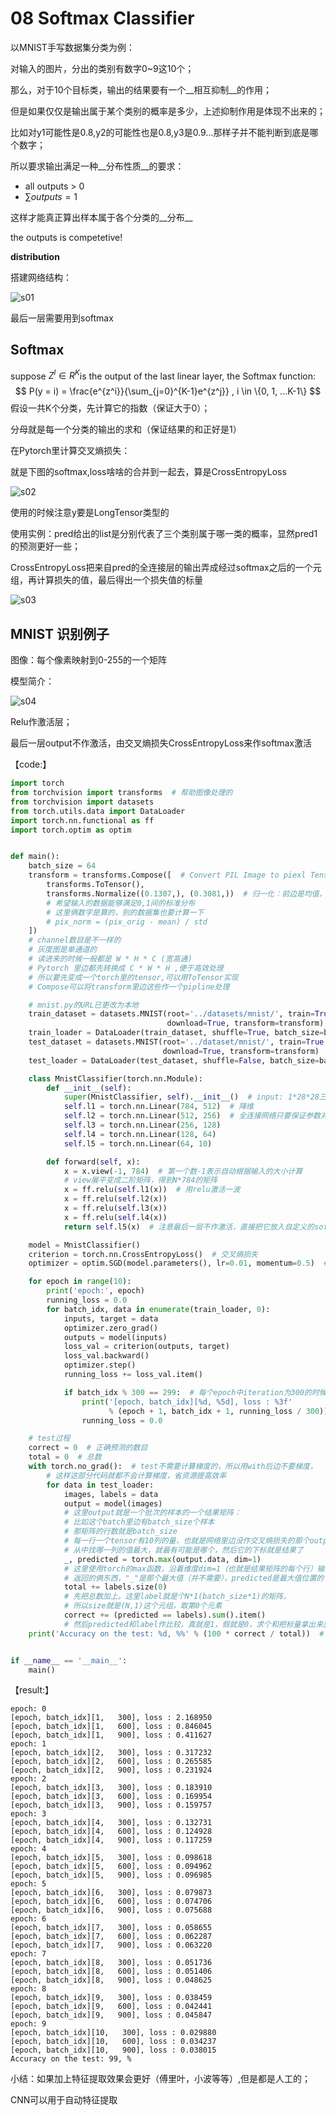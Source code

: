 # 08 Softmax Classifier

以MNIST手写数据集分类为例：

对输入的图片，分出的类别有数字0~9这10个；

那么，对于10个目标类，输出的结果要有一个__相互抑制__的作用；

但是如果仅仅是输出属于某个类别的概率是多少，上述抑制作用是体现不出来的；

比如对y1可能性是0.8,y2的可能性也是0.8,y3是0.9...那样子并不能判断到底是哪个数字；

所以要求输出满足一种__分布性质__的要求：

- all outputs > 0
- $\sum outputs =1$

这样才能真正算出样本属于各个分类的__分布__

the outputs is competetive!

__distribution__



搭建网络结构：

![s01](C:\shelf\Projects\PytorchLeadIn\pics\s01.PNG)

最后一层需要用到softmax

## Softmax

suppose $Z^l \in R^K$is the output of the last linear layer, the Softmax function:
$$
P(y = i) = \frac{e^{z^i}}{\sum_{j=0}^{K-1}e^{z^j}} , i \in \{0, 1, ...K-1\}
$$
假设一共K个分类，先计算它的指数（保证大于0）；

分母就是每一个分类的输出的求和（保证结果的和正好是1）



在Pytorch里计算交叉熵损失：

就是下图的softmax,loss啥啥的合并到一起去，算是CrossEntropyLoss

![s02](C:\shelf\Projects\PytorchLeadIn\pics\s02.PNG)

使用的时候注意y要是LongTensor类型的

使用实例：pred给出的list是分别代表了三个类别属于哪一类的概率，显然pred1的预测更好一些；

CrossEntropyLoss把来自pred的全连接层的输出弄成经过softmax之后的一个元组，再计算损失的值，最后得出一个损失值的标量

![s03](C:\shelf\Projects\PytorchLeadIn\pics\s03.PNG)





## MNIST 识别例子

图像：每个像素映射到0-255的一个矩阵

模型简介：

![s04](C:\shelf\Projects\PytorchLeadIn\pics\s04.PNG)

Relu作激活层；

最后一层output不作激活，由交叉熵损失CrossEntropyLoss来作softmax激活



【code:】

```python
import torch
from torchvision import transforms  # 帮助图像处理的
from torchvision import datasets
from torch.utils.data import DataLoader
import torch.nn.functional as ff
import torch.optim as optim


def main():
    batch_size = 64
    transform = transforms.Compose([  # Convert PIL Image to piexl Tensor[0,1]
        transforms.ToTensor(),
        transforms.Normalize((0.1307,), (0.3081,))  # 归一化：前边是均值，后边是标准差
        # 希望输入的数据能够满足0,1间的标准分布
        # 这里俩数字是算的，别的数据集也要计算一下
        # pix_norm = (pix_orig - mean) / std
    ])
    # channel数目是不一样的
    # 灰度图是单通道的
    # 读进来的时候一般都是 W * H * C (宽高通)
    # Pytorch 里边都先转换成 C * W * H ,便于高效处理
    # 所以要先变成一个torch里的tensor,可以用ToTensor实现
    # Compose可以将transform里边这些作一个pipline处理

    # mnist.py的URL已更改为本地
    train_dataset = datasets.MNIST(root='../datasets/mnist/', train=True,
                                   download=True, transform=transform)
    train_loader = DataLoader(train_dataset, shuffle=True, batch_size=batch_size)
    test_dataset = datasets.MNIST(root='../dataset/mnist/', train=True,
                                  download=True, transform=transform)
    test_loader = DataLoader(test_dataset, shuffle=False, batch_size=batch_size)

    class MnistClassifier(torch.nn.Module):
        def __init__(self):
            super(MnistClassifier, self).__init__()  # input: 1*28*28三阶张量变成1阶
            self.l1 = torch.nn.Linear(784, 512)  # 降维
            self.l2 = torch.nn.Linear(512, 256)  # 全连接网络只要保证参数对应相等就能连接起来
            self.l3 = torch.nn.Linear(256, 128)
            self.l4 = torch.nn.Linear(128, 64)
            self.l5 = torch.nn.Linear(64, 10)

        def forward(self, x):
            x = x.view(-1, 784)  # 第一个数-1表示自动根据输入的大小计算
            # view展平变成二阶矩阵，得到N*784的矩阵
            x = ff.relu(self.l1(x))  # 用relu激活一波
            x = ff.relu(self.l2(x))
            x = ff.relu(self.l3(x))
            x = ff.relu(self.l4(x))
            return self.l5(x)  # 注意最后一层不作激活，直接把它放入自定义的softmax里

    model = MnistClassifier()
    criterion = torch.nn.CrossEntropyLoss()  # 交叉熵损失
    optimizer = optim.SGD(model.parameters(), lr=0.01, momentum=0.5)  # 带冲量优化训练过程

    for epoch in range(10):
        print('epoch:', epoch)
        running_loss = 0.0
        for batch_idx, data in enumerate(train_loader, 0):
            inputs, target = data
            optimizer.zero_grad()
            outputs = model(inputs)
            loss_val = criterion(outputs, target)
            loss_val.backward()
            optimizer.step()
            running_loss += loss_val.item()

            if batch_idx % 300 == 299:  # 每个epoch中iteration为300的时候打印一次，不然太多了
                print('[epoch, batch_idx][%d, %5d], loss : %3f'
                      % (epoch + 1, batch_idx + 1, running_loss / 300))
                running_loss = 0.0

    # test过程
    correct = 0  # 正确预测的数目
    total = 0  # 总数
    with torch.no_grad():  # test不需要计算梯度的，所以用with后边不要梯度，
        # 这样这部分代码就都不会计算梯度，省资源提高效率
        for data in test_loader:
            images, labels = data
            output = model(images)
            # 这里output就是一个批次的样本的一个结果矩阵：
            # 比如这个batch里边有batch_size个样本
            # 那矩阵的行数就是batch_size
            # 每一行一个tensor有10列的量，也就是网络里边没作交叉熵损失的那个output的LongTensor
            # 从中找哪一列的值最大，就最有可能是哪个，然后它的下标就是结果了
            _, predicted = torch.max(output.data, dim=1)
            # 这里使用torch的max函数，沿着维度dim=1（也就是结果矩阵的每个行）输出最大的值
            # 返回的俩东西，"_"是那个最大值（并不需要），predicted是最大值位置的下标
            total += labels.size(0)
            # 先把总数加上。这里label就是个N*1(batch_size*1)的矩阵，
            # 所以size就是(N,1)这个元组，取第0个元素
            correct += (predicted == labels).sum().item()
            # 然后predicted和label作比较，真就是1，假就是0，求个和把标量拿出来就行
    print('Accuracy on the test: %d, %%' % (100 * correct / total))  # 张量之间的比较预算


if __name__ == '__main__':
    main()

```



【result:】

```
epoch: 0
[epoch, batch_idx][1,   300], loss : 2.168950
[epoch, batch_idx][1,   600], loss : 0.846045
[epoch, batch_idx][1,   900], loss : 0.411627
epoch: 1
[epoch, batch_idx][2,   300], loss : 0.317232
[epoch, batch_idx][2,   600], loss : 0.265585
[epoch, batch_idx][2,   900], loss : 0.231924
epoch: 2
[epoch, batch_idx][3,   300], loss : 0.183910
[epoch, batch_idx][3,   600], loss : 0.169954
[epoch, batch_idx][3,   900], loss : 0.159757
epoch: 3
[epoch, batch_idx][4,   300], loss : 0.132731
[epoch, batch_idx][4,   600], loss : 0.124928
[epoch, batch_idx][4,   900], loss : 0.117259
epoch: 4
[epoch, batch_idx][5,   300], loss : 0.098618
[epoch, batch_idx][5,   600], loss : 0.094962
[epoch, batch_idx][5,   900], loss : 0.096985
epoch: 5
[epoch, batch_idx][6,   300], loss : 0.079873
[epoch, batch_idx][6,   600], loss : 0.074706
[epoch, batch_idx][6,   900], loss : 0.075688
epoch: 6
[epoch, batch_idx][7,   300], loss : 0.058655
[epoch, batch_idx][7,   600], loss : 0.062287
[epoch, batch_idx][7,   900], loss : 0.063220
epoch: 7
[epoch, batch_idx][8,   300], loss : 0.051736
[epoch, batch_idx][8,   600], loss : 0.051406
[epoch, batch_idx][8,   900], loss : 0.048625
epoch: 8
[epoch, batch_idx][9,   300], loss : 0.038459
[epoch, batch_idx][9,   600], loss : 0.042441
[epoch, batch_idx][9,   900], loss : 0.045847
epoch: 9
[epoch, batch_idx][10,   300], loss : 0.029880
[epoch, batch_idx][10,   600], loss : 0.034237
[epoch, batch_idx][10,   900], loss : 0.038015
Accuracy on the test: 99, %
```



小结：如果加上特征提取效果会更好（傅里叶，小波等等）,但是都是人工的；

CNN可以用于自动特征提取

